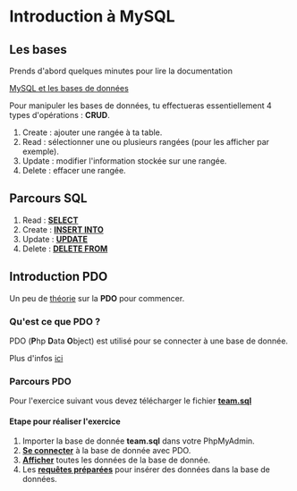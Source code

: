 # Introduction à MySQL
## Les bases

Prends d'abord quelques minutes pour lire la documentation

[MySQL et les bases de données](https://docs.google.com/presentation/d/1yXQz5dMMDkdSu5eBOG7YS2UH2uWyg5vJmU0kJt6YR6Q/edit#slide=id.g35f391192_00)

Pour manipuler les bases de données, tu effectueras essentiellement 4 types d'opérations : **CRUD**.

1. Create : ajouter une rangée à ta table.
1. Read : sélectionner une ou plusieurs rangées (pour les afficher par exemple).
1. Update : modifier l'information stockée sur une rangée.
1. Delete : effacer une rangée.

## Parcours SQL

1. Read : [**SELECT**](https://github.com/Anxium/exercice-sql/blob/master/Parcours/select.md)
1. Create : [**INSERT INTO**](https://github.com/Anxium/exercice-sql/blob/master/Parcours/insertinto.md)
1. Update : [**UPDATE**](https://github.com/Anxium/exercice-sql/blob/master/Parcours/update.md)
1. Delete : [**DELETE FROM**](https://github.com/Anxium/exercice-sql/blob/master/Parcours/delete.md)

## Introduction PDO

Un peu de [théorie](https://docs.google.com/presentation/d/14-5BGNJyuILB2kfYlxzsaFDRNA8zCrot9DbYVVNo3X4/edit#slide=id.g35f391192_00) sur la **PDO** pour commencer.

### Qu'est ce que PDO ?

PDO (**P**hp **D**ata **O**bject) est utilisé pour se connecter à une base de donnée.

Plus d'infos [ici](http://php.net/manual/fr/book.pdo.php)

### Parcours PDO

Pour l'exercice suivant vous devez télécharger le fichier [**team.sql**](https://github.com/Anxium/exercice-sql/blob/master/PDO/team.sql)

#### Etape pour réaliser l'exercice

1. Importer la base de donnée **team.sql** dans votre PhpMyAdmin.
1. [**Se connecter**](https://github.com/Anxium/exercice-sql/blob/master/PDO/connect.md) à la base de donnée avec PDO.
1. [**Afficher**](https://github.com/Anxium/exercice-sql/blob/master/PDO/fetch.md) toutes les données de la base de donnée.
1. Les [**requêtes préparées**](https://github.com/Anxium/exercice-sql/blob/master/PDO/prepare.md) pour insérer des données dans la base de données.


